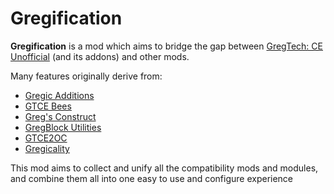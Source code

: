 # Gregification

**Gregification** is a mod which aims to bridge the gap between [GregTech: CE Unofficial](https://github.com/Gregicality/GregTech) (and its addons) and other mods.

Many features originally derive from:
- [Gregic Additions](https://www.curseforge.com/minecraft/mc-mods/gregic-additions)
- [GTCE Bees](https://www.curseforge.com/minecraft/mc-mods/gtce-bees)
- [Greg's Construct](https://www.curseforge.com/minecraft/mc-mods/gregs-construct)
- [GregBlock Utilities](https://www.curseforge.com/minecraft/mc-mods/gregblock-utilities)
- [GTCE2OC](https://www.curseforge.com/minecraft/mc-mods/gtce2oc)
- [Gregicality](https://www.curseforge.com/minecraft/mc-mods/gregicality)

This mod aims to collect and unify all the compatibility mods and modules, and combine them all into one easy to use and configure experience
